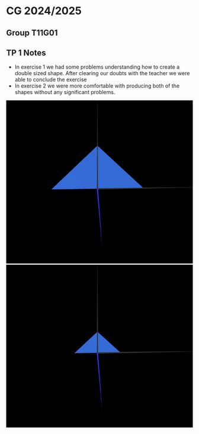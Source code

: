 # CG 2024/2025

## Group T11G01

## TP 1 Notes

- In exercise 1 we had some problems understanding how to create a double sized shape. After clearing our doubts with the teacher we were able to conclude the exercise
- In exercise 2 we were more comfortable with producing both of the shapes without any significant problems.

![alt text](screenshots/cg-t11g01-tp1-1.png)
![alt text](screenshots/cg-t11g01-tp1-2.png)